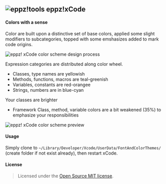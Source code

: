 ## ![eppz!tools](http://www.eppz.eu/beacons/eppz!.png) eppz!xCode

#### Colors with a sense

Color are built upon a distinctive set of base colors, applied some slight modifiers to subcategories, topped with some emshasizes added to mark code origins.

![eppz! xCode color scheme design process](https://raw.github.com/eppz/eppz-xCode/master/_design/eppz!xCode_color_scheme_process.gif)

Expression categories are distributed along color wheel.
+ Classes, type names are yellowish
+ Methods, functions, macros are teal-greenish
+ Variables, constants are red-orangee
+ Strings, numbers are in blue-cyan

Your classes are brighter
+ Framework Class, method, variable colors are a bit weakened (35%) to emphasize your responsibilities

![eppz! xCode color scheme preview](https://raw.github.com/eppz/eppz-xCode/master/_design/eppz!xCode_color_scheme_preview.png)

#### Usage
Simply clone to `~/Library/Developer/Xcode/UserData/FontAndColorThemes/` (create folder if not exist already), then restart xCode.

#### License
> Licensed under the [Open Source MIT license](http://en.wikipedia.org/wiki/MIT_License).
